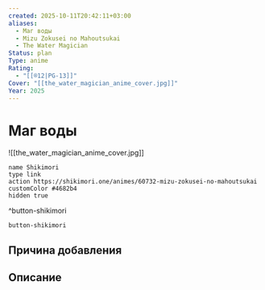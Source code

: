 ```yaml
---
created: 2025-10-11T20:42:11+03:00
aliases:
  - Маг воды
  - Mizu Zokusei no Mahoutsukai
  - The Water Magician
Status: plan
Type: anime
Rating:
  - "[[®️12|PG-13]]"
Cover: "[[the_water_magician_anime_cover.jpg]]"
Year: 2025
---
```


# Маг воды

![[the_water_magician_anime_cover.jpg]]



```button
name Shikimori
type link
action https://shikimori.one/animes/60732-mizu-zokusei-no-mahoutsukai
customColor #4682b4
hidden true
```
^button-shikimori





`button-shikimori`

## Причина добавления




## Описание


